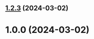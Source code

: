 ## [1.2.3](https://github.com/takmuradow/git-extended/compare/1.0.0...1.2.3) (2024-03-02)



# 1.0.0 (2024-03-02)



